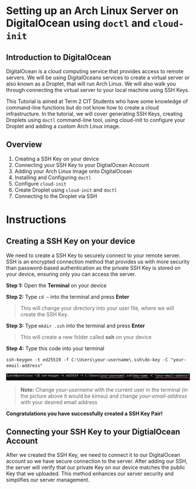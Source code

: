 # Setting up an Arch Linux Server on DigitalOcean using `doctl` and `cloud-init`

## Introduction to DigitalOcean
DigitalOcean is a cloud computing service that provides access to remote servers. We will be using DigitalOceans services to create a virtual server or also known as a Droplet, that will run Arch Linux. We will also walk you through connecting the virtual server to your local machine using SSH Keys.

This Tutorial is aimed at Term 2 CIT Students who have some knowledge of command-line functions but do not know how to create a cloud infrastructure. In the tutorial, we will cover generating SSH Keys, creating Droplets using `doctl` command-line tool, using cloud-init to configure your Droplet and adding a custom Arch Linux image.

## Overview
1. Creating a SSH Key on your device
2. Connecting your SSH Key to your DigtialOcean Account
3. Adding your Arch Linux Image onto DigitalOcean
4. Installing and Configuring `doctl`
5. Configure `cloud-init`
6. Create Droplet using `cloud-init` and `doctl`
7. Connecting to the Droplet via SSH 

# Instructions
## Creating a SSH Key on your device
We need to create a SSH Key to securely connect to your remote server. SSH is an encrypted connection method that provides us with more security than password-based authentication as the private SSH Key is stored on your device, ensuring only you can access the server.

**Step 1:** Open the **Terminal** on your device

**Step 2:** Type ``cd ~`` into the terminal and press **Enter**
> This will change your directory into your user file, where we will create the SSH Key.

**Step 3:** Type ``mkdir .ssh`` into the terminal and press **Enter**
> This will create a new folder called **ssh** on your device

**Step 4:** Type this code into your terminal
```
ssh-keygen -t ed25519 -f C:\Users\your-username\.ssh\do-key -C "your-email-address"
```
<!-- <img src = 'Images/creating_sshkey.jpg' alt = 'SSH Key Code'/> -->
![SSH Key Code](Images/creating_sshkey.jpg)

> **Note:** Change *your-username* with the current user in the terminal (in the picture above it would be kimsu) and change *your-email-address* with your desired email address

**Congratulations you have successfully created a SSH Key Pair!**

## Connecting your SSH Key to your DigtialOcean Account
After we created the SSH Key, we need to connect it to our DigitalOcean account so we have secure connection to the server. After adding our SSH, the server will verify that our private Key on our device matches the public Key that we uploaded. This method enhances our server security and simplifies our server management.

